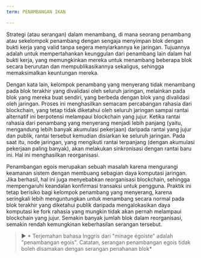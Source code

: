 ```yaml
---
term: PENAMBANGAN IKAN

---
```

Strategi (atau serangan) dalam menambang, di mana seorang penambang atau sekelompok penambang dengan sengaja menyimpan blok dengan bukti kerja yang valid tanpa segera menyiarkannya ke jaringan. Tujuannya adalah untuk mempertahankan keunggulan dari penambang lain dalam hal bukti kerja, yang memungkinkan mereka untuk menambang beberapa blok secara berurutan dan mempublikasikannya sekaligus, sehingga memaksimalkan keuntungan mereka.

Dengan kata lain, kelompok penambang yang menyerang tidak menambang pada blok terakhir yang divalidasi oleh seluruh jaringan, melainkan pada blok yang mereka buat sendiri, yang berbeda dengan blok yang divalidasi oleh jaringan. Proses ini menghasilkan semacam percabangan rahasia dari blockchain, yang tetap tidak diketahui oleh seluruh jaringan sampai rantai alternatif ini berpotensi melampaui blockchain yang jujur. Ketika rantai rahasia dari penambang yang menyerang menjadi lebih panjang (yaitu, mengandung lebih banyak akumulasi pekerjaan) daripada rantai yang jujur dan publik, rantai tersebut kemudian disiarkan ke seluruh jaringan. Pada saat itu, node jaringan, yang mengikuti rantai terpanjang (dengan akumulasi pekerjaan paling banyak), akan melakukan sinkronisasi dengan rantai baru ini. Hal ini menghasilkan reorganisasi.

Penambangan egois merupakan sebuah masalah karena mengurangi keamanan sistem dengan membuang sebagian daya komputasi jaringan. Jika berhasil, hal ini juga menyebabkan reorganisasi blockchain, sehingga mempengaruhi keandalan konfirmasi transaksi untuk pengguna. Praktik ini tetap berisiko bagi kelompok penambang yang menyerang, karena seringkali lebih menguntungkan untuk menambang secara normal pada blok terakhir yang diketahui publik daripada mengalokasikan daya komputasi ke fork rahasia yang mungkin tidak akan pernah melampaui blockchain yang jujur. Semakin banyak jumlah blok dalam reorganisasi, semakin rendah kemungkinan keberhasilan serangan tersebut.

> ► * Terjemahan bahasa Inggris dari "minage égoïste" adalah "penambangan egois". Catatan, serangan penambangan egois tidak boleh disamakan dengan serangan penahanan blok*